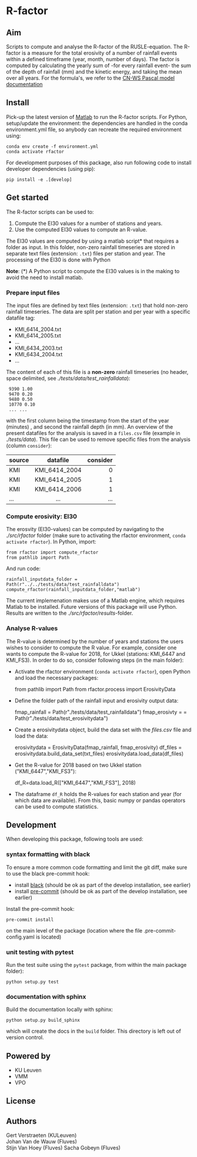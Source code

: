 

# R-factor

## Aim

Scripts to compute and analyse the R-factor of the RUSLE-equation. The
R-factor is a measure for the total erosivity of a number of rainfall events
within a defined timeframe (year, month, number of days). The factor is
computed by calculating the yearly sum of -for every rainfall event- the sum
of the depth of rainfall (mm) and the kinetic energy, and taking the mean
over all years. For the formula's, we refer to the [CN-WS Pascal model documentation](https://docs.fluves.net/cnws-pascal/watem-sedem.html#rusle-factors)

## Install

Pick-up the latest version of [Matlab](https://nl.mathworks.com/products/matlab.html?requestedDomain=)
to run the R-factor scripts. For Python, setup/update the environment: the dependencies are handled in the conda environment.yml file, so anybody can recreate the required environment using:

    conda env create -f environment.yml
    conda activate rfactor

For development purposes of this package, also run following code to install developer dependencies (using pip):

	pip install -e .[develop]
	
## Get started

The R-factor scripts can be used to:

1. Compute the EI30 values for a number of stations and years.
2. Use the computed EI30 values to compute an R-value.

The EI30 values are computed by using a matlab script* that requires a folder 
as input. In this folder, non-zero rainfall timeseries are stored in separate 
text files (extension: `.txt`) files per station and year. The processing of 
the EI30 is done with Python

__Note__: (*) A Python script to compute the EI30 values is in the making to avoid 
the need to install matlab.

### Prepare input files

The input files are defined by text files (extension: `.txt`) that hold 
non-zero rainfall timeseries. The data are split per station and per year with 
a specific datafile tag:

 - KMI_6414_2004.txt
 - KMI_6414_2005.txt
 - ...
 - KMI_6434_2003.txt
 - KMI_6434_2004.txt
 - ...
 
The content of each of this file is a **non-zero** rainfall timeseries
(no header, space delimited, see *./tests/data/test_rainfalldata*):

     9390 1.00
     9470 0.20
     9480 0.50
     10770 0.10
     ... ...  

with the first column being the timestamp from the start of the year (minutes)
, and second the rainfall depth (in mm). An overview of the present datafiles 
for the analysis is saved in a  `files.csv` file 
(example in *./tests/data*). This file can be used to remove specific 
files from the analysis (column `consider`):


   | source        | datafile      | consider  |
  | ------------- |:-------------:| ---------:|
  | KMI	          | KMI_6414_2004 | 0         |
  | KMI	          | KMI_6414_2005 | 1         |
  | KMI	          | KMI_6414_2006 | 1         |
  | ...           | ...           | ...       |


### Compute erosivity: EI30

The erosvity (EI30-values) can be computed by navigating to the 
*./src/rfactor* folder (make sure to activating the rfactor environment, 
``conda activate rfactor``). In Python, import:

    from rfactor import compute_rfactor
    from pathlib import Path
    
And run code:

    rainfall_inputdata_folder = Path(r"../../tests/data/test_rainfalldata")
    compute_rfactor(rainfall_inputdata_folder,"matlab")
    
The current implemenation makes use of a Matlab engine, which requires Matlab
to be installed. Future versions of this package will use Python. Results are 
written to the *./src/rfactor/results*-folder.

### Analyse R-values

The R-value is determined by the number of years and stations the users wishes
to consider to compute the R value. For example, consider one wants to 
compute the R-value for 2018, for Ukkel (stations: KMI_6447 and KMI_FS3). In 
order to do so, consider following steps (in the main folder):

 - Activate the rfactor environment (``conda activate rfactor``), open Python 
and load the necessary packages:
    
    
    from pathlib import Path
    from rfactor.process import ErosivityData

 - Define the folder path of the rainfall input and erosivity output data:


    fmap_rainfall = Path(r"./tests/data/test_rainfalldata")
    fmap_erosivty = = Path(r"./tests/data/test_erosivitydata")
    
 - Create a erosivitydata object, build the data set with the *files.csv* 
file and load the data:  


    erosivitydata = ErosivityData(fmap_rainfall, fmap_erosivity)
    df_files = erosivitydata.build_data_set(txt_files)
    erosivitydata.load_data(df_files)


 - Get the R-value for 2018 based on two Ukkel station ("KMI_6447","KMI_FS3"):

    
    df_R=data.load_R(["KMI_6447","KMI_FS3"], 2018)

 - The dataframe ``df_R`` holds the R-values for each station and year (for
 which data are available). From this, basic numpy or pandas operators can be 
 used to compute statistics. 

## Development

When developing this package, following tools are used:

### syntax formatting with black

To ensure a more common code formatting and limit the git diff, make sure to use the black pre-commit hook:

- install [black](https://black.readthedocs.io/en/stable/installation_and_usage.html) (should be ok as part of the develop installation, see earlier)
- install [pre-commit](https://pre-commit.com/#install) (should be ok as part of the develop installation, see earlier)

Install the pre-commit hook:

```
pre-commit install
```

on the main level of the package (location where the file .pre-commit-config.yaml is located)

### unit testing with pytest

Run the test suite using the `pytest` package, from within the main package folder):

```
python setup.py test
```

### documentation with sphinx

Build the documentation locally with sphinx:

```
python setup.py build_sphinx
```

which will create the docs in the `build` folder. This directory is left out of version control.

## Powered by

- KU Leuven
- VMM
- VPO

## License

## Authors

Gert Verstraeten (KULeuven)  
Johan Van de Wauw (Fluves)  
Stijn Van Hoey (Fluves)
Sacha Gobeyn (Fluves)  
